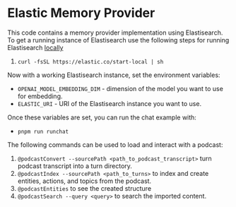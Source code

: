 # Elastic Memory Provider

This code contains a memory provider implementation using Elastisearch. To get a running instance of Elastisearch use the following steps for running Elastisearch [locally](https://www.elastic.co/guide/en/elasticsearch/reference/current/run-elasticsearch-locally.html)

1. `curl -fsSL https://elastic.co/start-local | sh`

Now with a working Elastisearch instance, set the environment variables:

- `OPENAI_MODEL_EMBEDDING_DIM` - dimension of the model you want to use for embedding.
- `ELASTIC_URI` - URI of the Elastisearch instance you want to use.

Once these variables are set, you can run the chat example with:

- `pnpm run runchat`

The following commands can be used to load and interact with a podcast:

1. `@podcastConvert --sourcePath <path_to_podcast_transcript>` turn podcast transcript into a turn directory.
2. `@podcastIndex --sourcePath <path_to_turns>` to index and create entities, actions, and topics from the podcast.
3. `@podcastEntities` to see the created structure
4. `@podcastSearch --query <query>` to search the imported content.